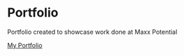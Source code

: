 # Portfolio
Portfolio created to showcase work done at Maxx Potential

[My Portfolio](https://ishtargate.github.io/MaxxPortfolio/index.html)